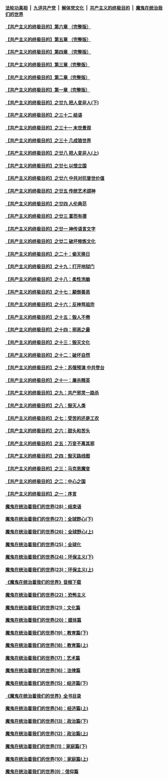 ####  [法轮功真相](../../../../basic/blob/master/README.md?t=01270939) &nbsp;|&nbsp; [九评共产党](../../../../9ping.md/blob/master/README.md?t=01270939) &nbsp;|&nbsp; [解体党文化](../../../../jtdwh.md/blob/master/README.md?t=01270939)  &nbsp;|&nbsp; [共产主义的终极目的](../../../../gczydzjmd.md/blob/master/README.md?t=01270939) &nbsp;|&nbsp; [魔鬼在统治我们的世界](../../../../mgztzwmdsj.md/blob/master/README.md?t=01270939) 

#### [【共产主义的终极目的】第六章 （完整版）](../pages/nsc422/n11428913.md?t=01270939) 

#### [【共产主义的终极目的】第五章 （完整版）](../pages/nsc422/n11428912.md?t=01270939) 

#### [【共产主义的终极目的】第四章 （完整版）](../pages/nsc422/n11428907.md?t=01270939) 

#### [【共产主义的终极目的】第三章（完整版）](../pages/nsc422/n11428848.md?t=01270939) 

#### [【共产主义的终极目的】第二章（完整版）](../pages/nsc422/n11428831.md?t=01270939) 

#### [【共产主义的终极目的】第一章（完整版）](../pages/nsc422/n11417651.md?t=01270939) 

#### [【共产主义的终极目的】之廿九 把人变非人(下)](../pages/nsc422/n11344140.md?t=01270939) 

#### [【共产主义的终极目的】之三十二 结语](../pages/nsc422/n11360535.md?t=01270939) 

#### [【共产主义的终极目的】之三十一 末世景观](../pages/nsc422/n11351129.md?t=01270939) 

#### [【共产主义的终极目的】之三十 几成狼世界](../pages/nsc422/n11348280.md?t=01270939) 

#### [【共产主义的终极目的】之廿八 把人变非人(上)](../pages/nsc422/n11340492.md?t=01270939) 

#### [【共产主义的终极目的】之廿七 以恨立国](../pages/nsc422/n11336944.md?t=01270939) 

#### [【共产主义的终极目的】之廿六 中共对抗普世价值](../pages/nsc422/n11324785.md?t=01270939) 

#### [【共产主义的终极目的】之廿五 传统艺术颂神](../pages/nsc422/n11296396.md?t=01270939) 

#### [【共产主义的终极目的】之廿四 人伦典范](../pages/nsc422/n11296397.md?t=01270939) 

#### [【共产主义的终极目的】之廿三 富而有德](../pages/nsc422/n11283598.md?t=01270939) 

#### [【共产主义的终极目的】之廿一 神传语言文字](../pages/nsc422/n11263265.md?t=01270939) 

#### [【共产主义的终极目的】之廿二 破坏修炼文化](../pages/nsc422/n11245728.md?t=01270939) 

#### [【共产主义的终极目的】之二十：偷天换日](../pages/nsc422/n11238846.md?t=01270939) 

#### [【共产主义的终极目的】之十九：打开地狱门](../pages/nsc422/n11206376.md?t=01270939) 

#### [【共产主义的终极目的】之十八：柔性洗脑](../pages/nsc422/n11199994.md?t=01270939) 

#### [【共产主义的终极目的】之十七：颠倒善恶](../pages/nsc422/n11179782.md?t=01270939) 

#### [【共产主义的终极目的】之十六：反神骂祖宗](../pages/nsc422/n11166798.md?t=01270939) 

#### [【共产主义的终极目的】之十五：毁人不倦](../pages/nsc422/n11166792.md?t=01270939) 

#### [【共产主义的终极目的】之十四：邪恶之最](../pages/nsc422/n11150249.md?t=01270939) 

#### [【共产主义的终极目的】之十三：毁灭文化](../pages/nsc422/n11135227.md?t=01270939) 

#### [【共产主义的终极目的】之十二：破坏自然](../pages/nsc422/n11135214.md?t=01270939) 

#### [【共产主义的终极目的】之十：苏俄预演 中共登台](../pages/nsc422/n11118424.md?t=01270939) 

#### [【共产主义的终极目的】之十一：屠杀精英](../pages/nsc422/n11118442.md?t=01270939) 

#### [【共产主义的终极目的】之九：共产邪灵一路杀](../pages/nsc422/n11114139.md?t=01270939) 

#### [【共产主义的终极目的】之八：毁灭人类](../pages/nsc422/n11108503.md?t=01270939) 

#### [【共产主义的终极目的】之七：受苦的还是工农](../pages/nsc422/n11101809.md?t=01270939) 

#### [【共产主义的终极目的】之六：甜头和苦头](../pages/nsc422/n11096971.md?t=01270939) 

#### [【共产主义的终极目的】之五：万变不离其邪](../pages/nsc422/n11091285.md?t=01270939) 

#### [【共产主义的终极目的】之四：毁灭路线图](../pages/nsc422/n11086284.md?t=01270939) 

#### [【共产主义的终极目的】之三：马克思魔变](../pages/nsc422/n11061941.md?t=01270939) 

#### [【共产主义的终极目的】之二：中心之国](../pages/nsc422/n11047728.md?t=01270939) 

#### [【共产主义的终极目的】之一：序言](../pages/nsc422/n11086077.md?t=01270939) 

#### [魔鬼在统治着我们的世界(28)：结束语](../pages/nsc422/n10936246.md?t=01270939) 

#### [魔鬼在统治着我们的世界(27)：全球野心(下)](../pages/nsc422/n10928319.md?t=01270939) 

#### [魔鬼在统治着我们的世界(26)：全球野心(上)](../pages/nsc422/n10900318.md?t=01270939) 

#### [魔鬼在统治着我们的世界(25)：全球化](../pages/nsc422/n10788205.md?t=01270939) 

#### [魔鬼在统治着我们的世界(24)：环保主义(下)](../pages/nsc422/n10695307.md?t=01270939) 

#### [魔鬼在统治着我们的世界(23)：环保主义(上)](../pages/nsc422/n10688613.md?t=01270939) 

#### [《魔鬼在统治着我们的世界》音频下载](../pages/nsc422/n10635553.md?t=01270939) 

#### [魔鬼在统治着我们的世界(22)：恐怖主义](../pages/nsc422/n10614727.md?t=01270939) 

#### [魔鬼在统治着我们的世界(21)：文化篇](../pages/nsc422/n10597706.md?t=01270939) 

#### [魔鬼在统治着我们的世界(20)：媒体篇](../pages/nsc422/n10586579.md?t=01270939) 

#### [魔鬼在统治着我们的世界(19)：教育篇(下)](../pages/nsc422/n10564808.md?t=01270939) 

#### [魔鬼在统治着我们的世界(18)：教育篇(上)](../pages/nsc422/n10526970.md?t=01270939) 

#### [魔鬼在统治着我们的世界(17)：艺术篇](../pages/nsc422/n10499093.md?t=01270939) 

#### [魔鬼在统治着我们的世界(16)：法律篇](../pages/nsc422/n10485969.md?t=01270939) 

#### [魔鬼在统治着我们的世界(15)：经济篇(下)](../pages/nsc422/n10469975.md?t=01270939) 

#### [《魔鬼在统治着我们的世界》全书目录](../pages/nsc422/n10464261.md?t=01270939) 

#### [魔鬼在统治着我们的世界(14)：经济篇(上)](../pages/nsc422/n10457370.md?t=01270939) 

#### [魔鬼在统治着我们的世界(13)：政治篇(下)](../pages/nsc422/n10448270.md?t=01270939) 

#### [魔鬼在统治着我们的世界(12)：政治篇(上)](../pages/nsc422/n10444576.md?t=01270939) 

#### [魔鬼在统治着我们的世界(11)：家庭篇(下)](../pages/nsc422/n10440961.md?t=01270939) 

#### [魔鬼在统治着我们的世界(10)：家庭篇(上)](../pages/nsc422/n10435448.md?t=01270939) 

#### [魔鬼在统治着我们的世界(9)：信仰篇](../pages/nsc422/n10432159.md?t=01270939) 

